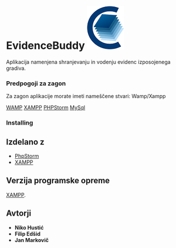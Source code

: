 # EvidenceBuddy  ![alt text](Evidence_Izposojenega_Gradiva/img/carta_logo_v2.png)

Aplikacija namenjena shranjevanju in vodenju evidenc izposojenega gradiva.


### Predpogoji za zagon

Za zagon aplikacije morate imeti nameščene stvari:
Wamp/Xampp


[WAMP](http://www.wampserver.com/en/)
[XAMPP](https://www.apachefriends.org/index.html)
[PHPStorm](https://www.jetbrains.com/phpstorm/)
[MySql](https://www.mysql.com/)


### Installing



## Izdelano z

* [PhpStorm](https://www.jetbrains.com/phpstorm/)
* [XAMPP](https://www.apachefriends.org/index.html)


## Verzija programske opreme

[XAMPP](https://www.apachefriends.org/download_success.html). 

## Avtorji

* **Niko Hustić**
* **Filip Edšid**
* **Jan Markovič**